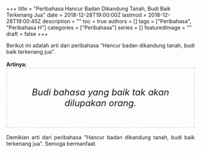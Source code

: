 +++
title = "Peribahasa Hancur Badan Dikandung Tanah, Budi Baik Terkenang Jua"
date = 2018-12-28T19:00:00Z
lastmod = 2018-12-28T19:00:45Z
description = ""
toc = true
authors = []
tags = ["Peribahasa", "Peribahasa H"]
categories = ["Peribahasa"]
series = []
featuredImage = ""
draft = false
+++

<div dir="ltr" style="text-align: left;" trbidi="on"><div style="text-align: justify;">Berikut ini adalah arti dari peribahasa “Hancur badan dikandung tanah, budi baik terkenang jua”.</div><br /><div style="text-align: justify;"><b>Artinya:</b></div><div style="border: 2px dashed #ddd; font-size: 24px; height: auto; margin: 0 auto; padding: 50px; text-align: center; width: auto;"><i>Budi bahasa yang baik tak akan dilupakan orang.</i></div><br /><div style="text-align: justify;">Demikian arti dari peribahasa "Hancur badan dikandung tanah, budi baik terkenang jua". Semoga bermanfaat. </div></div>
